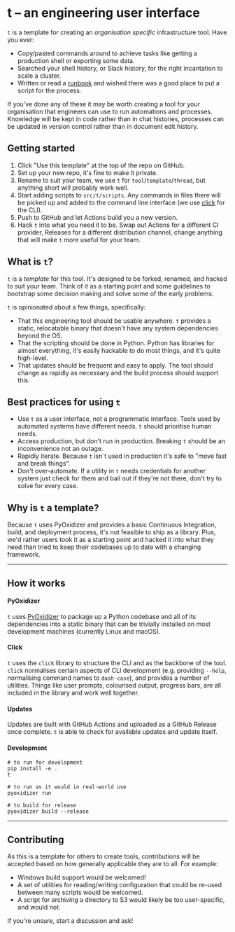 # t – an engineering user interface

`t` is a template for creating an _organisation specific_ infrastructure tool.
Have you ever:

- Copy/pasted commands around to achieve tasks like getting a production
  shell or exporting some data.
- Searched your shell history, or Slack history, for the right incantation to
  scale a cluster.
- Written or read a [runbook](https://en.wikipedia.org/wiki/Runbook) and wished
  there was a good place to put a script for the process.

If you've done any of these it may be worth creating a tool for your
organisation that engineers can use to run automations and processes. Knowledge
will be kept in code rather than in chat histories, processes can be updated in
version control rather than in document edit history.

## Getting started

1. Click "Use this template" at the top of the repo on GitHub.
2. Set up your new repo, it's fine to make it private.
3. Rename to suit your team, we use `t` for `tool`/`template`/`thread`, but
   anything short will probably work well.
4. Start adding scripts to `src/t/scripts`. Any commands in files there will be
   picked up and added to the command line interface (we use
   [click](https://palletsprojects.com/p/click/) for the CLI).
5. Push to GitHub and let Actions build you a new version.
6. Hack `t` into what you need it to be. Swap out Actions for a different CI
   provider, Releases for a different distribution channel, change anything that
   will make `t` more useful for your team.

## What is `t`?

`t` is a _template_ for this tool. It's designed to be forked, renamed, and
hacked to suit your team. Think of it as a starting point and some guidelines to
bootstrap some decision making and solve some of the early problems.

`t` is opinionated about a few things, specifically:

- That this engineering tool should be usable anywhere. `t` provides a static,
  relocatable binary that doesn't have any system dependencies beyond the OS.
- That the scripting should be done in Python. Python has libraries for almost
  everything, it's easily hackable to do most things, and it's quite high-level.
- That updates should be frequent and easy to apply. The tool should change as
  rapidly as necessary and the build process should support this.

## Best practices for using `t`

- Use `t` as a user interface, not a programmatic interface. Tools used by
  automated systems have different needs. `t` should prioritise human needs.
- Access production, but don't run in production. Breaking `t` should be an
  inconvenience not an outage.
- Rapidly iterate. Because `t` isn`t used in production it's safe to "move fast
  and break things".
- Don't over-automate. If a utility in `t` needs credentials for another system
  just check for them and bail out if they're not there, don't try to solve for
  every case.

## Why is `t` a template?

Because `t` uses PyOxidizer and provides a basic Continuous Integration, build,
and deployment process, it's not feasible to ship as a library. Plus, we'd
rather users took it as a starting point and hacked it into what they need than
tried to keep their codebases up to date with a changing framework.

---

## How it works

#### PyOxidizer

`t` uses [PyOxidizer](https://github.com/indygreg/PyOxidizer) to package up a
Python codebase and all of its dependencies into a static binary that can be
trivially installed on most development machines (currently Linux and macOS).

#### Click

`t` uses the `click` library to structure the CLI and as the backbone of the
tool. `click` normalises certain aspects of CLI development (e.g. providing
`--help`, normalising command names to `dash-case`), and provides a number of
utilities. Things like user prompts, colourised output, progress bars, are all
included in the library and work well together.

#### Updates

Updates are built with GitHub Actions and uploaded as a GitHub Release once
complete. `t` is able to check for available updates and update itself.

#### Development

```shell
# to run for development
pip install -e .
t

# to run as it would in real-world use
pyoxidizer run

# to build for release
pyoxidizer build --release
```

---

## Contributing

As this is a template for others to create tools, contributions will be accepted
based on how generally applicable they are to all. For example:

- Windows build support would be welcomed!
- A set of utilities for reading/writing configuration that could be re-used
  between many scripts would be welcomed.
- A script for archiving a directory to S3 would likely be too user-specific,
  and would not.

If you're unsure, start a discussion and ask!
